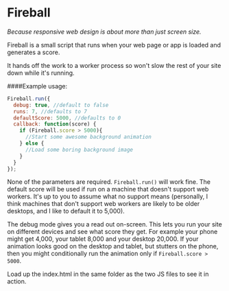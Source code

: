 Fireball
=====
_Because responsive web design is about more than just screen size._

Fireball is a small script that runs when your web page or app is loaded and generates a score.

It hands off the work to a worker process so won't slow the rest of your site down while it's running.

####Example usage:
```javascript
Fireball.run({
  debug: true, //default to false
  runs: 7, //defaults to 7
  defaultScore: 5000, //defaults to 0
  callback: function(score) {
    if (Fireball.score > 5000){
      //Start some awesome background animation
    } else {
      //Load some boring background image
    }
  }
});
```

None of the parameters are required. `Fireball.run()` will work fine. The default score will be used if run on a machine that doesn't support web workers. It's up to you to assume what no support means (personally, I think machines that don't support web workers are likely to be older desktops, and I like to default it to 5,000).

The debug mode gives you a read out on-screen. This lets you run your site on different devices and see what score they get. For example your phone might get 4,000, your tablet 8,000 and your desktop 20,000. If your animation looks good on the desktop and tablet, but stutters on the phone, then you might conditionally run the animation only if `Fireball.score > 5000`.

Load up the index.html in the same folder as the two JS files to see it in action.
